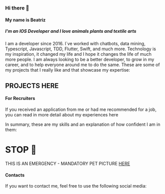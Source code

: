 ### Hi there 👋

#### My name is Beatriz
##### I'm an IOS Developer and I love animals plants and textile arts

I am a developer since 2016. I`ve worked with chatbots, data mining, Typescript, Javascript, TDD, Flutter, Swift, and much more.
Technology is my inspiration, it changed my life and I hope it changes the life of much more people.
I am always looking to be a better developer, to grow in my career, and to help everyone around me to do the same.
These are some of my projects that I really like and that showcase my expertise:

## PROJECTS HERE

#### For Recruiters

If you received an application from me or had me recommended for a job, you can read in more detail about my experiences here

In summary, these are my skills and an explanation of how confident I am in them:

# STOP 🛑 
THIS IS AN EMERGENCY - MANDATORY PET PICTURE [HERE](https://github.com/BeatrizHerculano/BeatrizHerculano/issues/1#issuecomment-new)

#### Contacts

If you want to contact me, feel free to use the following social media:

<!--
**BeatrizHerculano/BeatrizHerculano** is a ✨ _special_ ✨ repository because its `README.md` (this file) appears on your GitHub profile.

Here are some ideas to get you started:

- 🔭 I’m currently working on ...
- 🌱 I’m currently learning ...
- 👯 I’m looking to collaborate on ...
- 🤔 I’m looking for help with ...
- 💬 Ask me about ...
- 📫 How to reach me: ...
- 😄 Pronouns: ...
- ⚡ Fun fact: ...
-->
